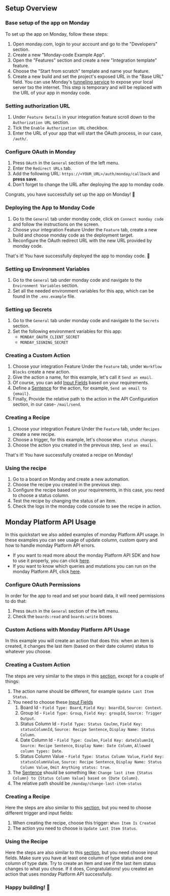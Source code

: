 ## Setup Overview

### Base setup of the app on Monday

To set up the app on Monday, follow these steps:

1. Open monday.com, login to your account and go to the "Developers" section.
2. Create a new "Monday-code Example App".
3. Open the "Features" section and create a new "Integration template" feature.
4. Choose the "Start from scratch" template and name your feature.
5. Create a new build and set the project's exposed URL in the "Base URL" field.
   You can use
   Monday's [tunneling service](https://developer.monday.com/apps/docs/command-line-interface-cli#mapps-tunnelcreate) to
   expose your local server txo the internet.
   This step is temporary and will be replaced with the URL of your app in monday code.

### Setting authorization URL

1. Under `Feature Details` in your integration feature scroll down to the `Authorization URL` section.
2. Tick the `Enable Authorization URL` checkbox.
3. Enter the URL of your app that will start the OAuth process, in our case, `/auth/`.

### Configure OAuth in Monday

1. Press `OAuth` in the `General` section of the left menu.
2. Enter the `Redirect URLs` tab.
3. Add the following URL: `https://<YOUR_URL>/auth/monday/callback` and **press save**.
4. Don't forget to change the URL after deploying the app to monday code.

Congrats, you have successfully set up the app on Monday! 🎉

### Deploying the App to Monday Code

1. Go to the `General` tab under monday code, click on `Connect monday code` and follow the instructions on the screen.
2. Choose your integration Feature Under the `Feature` tab, create a new build and choose monday code as the deployment
   target.
3. Reconfigure the OAuth redirect URL with the new URL provided by monday code.

That's it! You have successfully deployed the app to monday code. 🚀

### Setting up Environment Variables

1. Go to the `General` tab under monday code and navigate to the `Environment Variables` section.
2. Set all the needed environment variables for this app, which can be found in the `.env.example` file.

### Setting up Secrets

1. Go to the `General` tab under monday code and navigate to the `Secrets` section.
2. Set the following environment variables for this app:
    - `MONDAY_OAUTH_CLIENT_SECRET`
    - `MONDAY_SIGNING_SECRET`

### Creating a Custom Action

1. Choose your integration Feature Under the `Feature` tab, under `Workflow Blocks` create a new action.
2. Give the action a name, for this example, let's call it `Send an email`.
3. Of course, you can
   add [Input Fields](https://developer.monday.com/apps/docs/custom-actions#configure-action-input-fields) based on your
   requirements.
4. Define a [Sentence](https://developer.monday.com/apps/docs/custom-actions#define-action-sentence) for the action, for
   example, `Send an email to {email}`.
5. Finally, Provide the relative path to the action in the API Configuration section, in our case- `/mail/send`.

### Creating a Recipe

1. Choose your integration Feature Under the `Feature` tab, under `Recipes` create a new recipe.
2. Choose a trigger, for this example, let's choose `When status changes`.
3. Choose the action you created in the previous step, `Send an email`.

That's it! You have successfully created a recipe on Monday!

### Using the recipe

1. Go to a board on Monday and create a new automation.
2. Choose the recipe you created in the previous step.
3. Configure the recipe based on your requirements, in this case, you need to choose a status column.
4. Test the recipe by changing the status of an item.
5. Check the logs in the monday code console to see the recipe in action.

## Monday Platform API Usage

In this quickstart we also added examples of monday Platform API usage. In these examples you can see
usage of update column, custom query and how to handle monday Platform API errors.

- If you want to read more about the monday Platform API SDK and how to use it properly, you can
  click [here](https://www.npmjs.com/package/@mondaydotcomorg/api).
- If you want to know which queries and mutations you can run on the monday Platform API,
  click [here](https://developer.monday.com/api-reference/reference/about-the-api-reference).

### Configure OAuth Permissions

In order for the app to read and set your board data, it will need permissions to do that:

1. Press `OAuth` in the `General` section of the left menu.
2. Check the `boards:read` and `boards:write` boxes

### Custom Actions with Monday Platform API Usage

In this example you will create an action that does this: when an item is created, it changes the last item (based on
their date column) status to
whatever you choose.

### Creating a Custom Action

The steps are very similar to the steps in this [section](#creating-a-custom-action), except for a couple of things:

1. The action name should be different, for example `Update Last Item Status`.
2. You need to choose
   these [Input Fields](https://developer.monday.com/apps/docs/custom-actions#configure-action-input-fields)
    1. Board Id - `Field Type: Board`, `Field Key: boardId`, `Source: Context`.
    2. Group Id - `Field Type: Group`, `Field Key: groupId`, `Source: Trigger Output`.
    3. Status Column Id - `Field Type: Status Coulmn`, `Field Key: statusColumnId`, `Source: Recipe Sentence`,
       `Display Name: Status Column`.
    4. Date Column Id - `Field Type: Coulmn`, `Field Key: dateColumnId`, `Source: Recipe Sentence`,
       `Display Name: Date Column`, `Allowed column types: Date`.
    5. Status Column Value - `Field Type: Status Column Value`, `Field Key: statusColumnValue`,
       `Source: Recipe Sentence`,
       `Display Name: Status Column Value`, `Omit Anything status: true`.
3. The [Sentence](https://developer.monday.com/apps/docs/custom-actions#define-action-sentence) should be something
   like: `Change last item {Status Column} to {Status Column Value} based on {Date Column}`.
4. The relative path should be `/monday/change-last-item-status`

### Creating a Recipe

Here the steps are also similar to this [section](#creating-a-recipe), but you need to choose different trigger and
input fields:

1. When creating the recipe, choose this trigger: `When Item Is Created`
2. The action you need to choose is `Update Last Item Status`.

### Using the Recipe

Here the steps are also similar to this [section](#using-the-recipe), but you need choose input fields. Make sure you
have at least one column of type status and one column of type date. Try to create an item and see if the last item
status changes to what you chose. If it does, Congratulations! you created an action that uses monday Platform API
successfully.

### Happy building! 🎉
